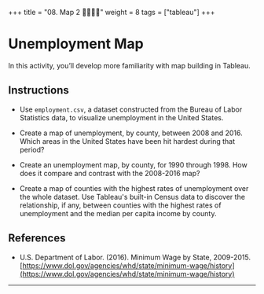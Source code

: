+++
title = "08. Map 2 👩‍🎓👨‍🎓"
weight = 8
tags = ["tableau"] 
+++

# Unemployment Map

In this activity, you’ll develop more familiarity with map building in Tableau.

## Instructions

* Use `employment.csv`, a dataset constructed from the Bureau of Labor Statistics data, to visualize unemployment in the United States.

* Create a map of unemployment, by county, between 2008 and 2016. Which areas in the United States have been hit hardest during that period?

* Create an unemployment map, by county, for 1990 through 1998. How does it compare and contrast with the 2008-2016 map?

* Create a map of counties with the highest rates of unemployment over the whole dataset. Use Tableau's built-in Census data to discover the relationship, if any, between counties with the highest rates of unemployment and the median per capita income by county.

## References

* U.S. Department of Labor. (2016). Minimum Wage by State, 2009-2015. [https://www.dol.gov/agencies/whd/state/minimum-wage/history](https://www.dol.gov/agencies/whd/state/minimum-wage/history)

---
